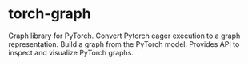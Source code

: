 # torch-graph
Graph library for PyTorch. Convert Pytorch eager execution to a graph representation. Build a graph from the PyTorch model. Provides API to inspect and visualize PyTorch graphs.
